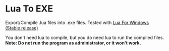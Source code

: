 # Lua To EXE
Export/Compile .lua files into .exe files.
Tested with [Lua For Windows (Stable release)](https://github.com/rjpcomputing/luaforwindows/releases)

You don't need lua to compile, but you do need lua to run the compiled files.  
**Note: Do not run the program as administrator, or it won't work.**

